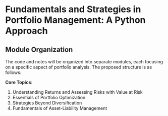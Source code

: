 # Fundamentals and Strategies in Portfolio Management: A Python Approach

## Module Organization

The code and notes will be organized into separate modules, each focusing on a specific aspect of portfolio analysis. The proposed structure is as follows:

**Core Topics**:

1. Understanding Returns and Assessing Risks with Value at Risk
2. Essentials of Portfolio Optimization
3. Strategies Beyond Diversification
4. Fundamentals of Asset-Liability Management
